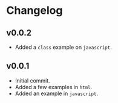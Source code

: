 # Changelog

## v0.0.2

- Added a `class` example on `javascript`.

## v0.0.1

- Initial commit.
- Added a few examples in `html`.
- Added an example in `javascript`.